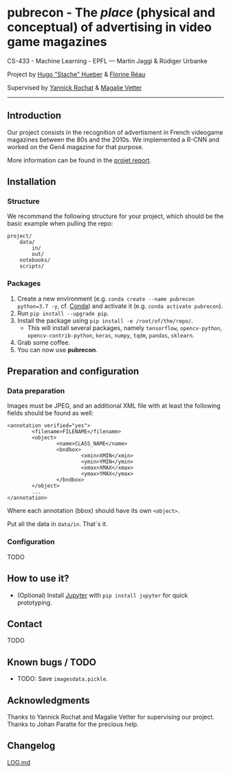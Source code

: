 # **pubrecon** - The _place_ (physical and conceptual) of advertising in video game magazines

CS-433 - Machine Learning - EPFL — Martin Jaggi & Rüdiger Urbanke

Project by [Hugo "Stache" Hueber](mailto:hugo.hueber@epfl.ch) & [Florine Réau](mailto:florine.reau@epfl.ch)

Supervised by [Yannick Rochat](yannick.rochat@unil.ch) & [Magalie Vetter](magalie.vetter@chartes.psl.eu)

---

## Introduction

Our project consists in the recognition of advertisment in French videogame magazines between the 80s and the 2010s. We implemented a R-CNN and worked on the Gen4 magazine for that purpose.

More information can be found in the [projet report](./report/report/report.pdf).

## Installation

### Structure

We recommand the following structure for your project, which should be the basic example when pulling the repo:
```
project/
    data/
        in/
        out/
    notebooks/
    scripts/
```

### Packages

1. Create a new environment (e.g. `conda create --name pubrecon python=3.7 -y`, cf. [Conda](conda.io)) and activate it (e.g. `conda activate pubrecon`).
2. Run `pip install --upgrade pip`.
3. Install the package using `pip install -e /root/of/the/repo/`.
    - This will install several packages, namely `tensorflow`, `opencv-python`, `opencv-contrib-python`, `keras`, `numpy`, `tqdm`, `pandas`, `sklearn`.
4. Grab  some coffee.
5. You can now use **pubrecon**.

## Preparation and configuration

### Data preparation

Images must be JPEG, and an additional XML file with at least the following fields should be found as well:
```
<annotation verified="yes">
        <filename>FILENAME</filename>
        <object>
                <name>CLASS_NAME</name>
                <bndbox>
                        <xmin>XMIN</xmin>
                        <ymin>YMIN</ymin>
                        <xmax>XMAX</xmax>
                        <ymax>YMAX</ymax>
                </bndbox>
        </object>
        ...
</annotation>
```
Where each annotation (bbox) should have its own `<object>`.

Put all the data in `data/in`. That`s it.

### Configuration

TODO

## How to use it?

- (Optional) Install [Jupyter](https://jupyter.org/) with `pip install jupyter` for quick prototyping.

## Contact

TODO

## Known bugs / TODO

- TODO: Save `imagesdata.pickle`.

## Acknowledgments

Thanks to Yannick Rochat and Magalie Vetter for supervising our project. Thanks to Johan Paratte for the precious help.

## Changelog

[LOG.md](./LOG.md)